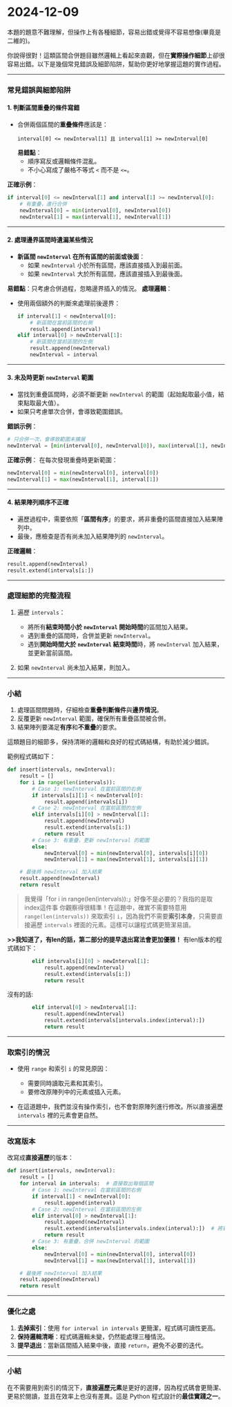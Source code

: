 # 2024-12-09
本題的題意不難理解，但操作上有各種細節，容易出錯或覺得不容易想像(畢竟是二維的)。

你說得很對！這類區間合併題目雖然邏輯上看起來直觀，但在**實際操作細節**上卻很容易出錯。以下是幾個常見錯誤及細節陷阱，幫助你更好地掌握這題的實作過程。

---

### 常見錯誤與細節陷阱

#### 1. **判斷區間重疊的條件寫錯**
   - 合併兩個區間的**重疊條件**應該是：
     ```text
     interval[0] <= newInterval[1] 且 interval[1] >= newInterval[0]
     ```
     **易錯點**：
     - 順序寫反或邏輯條件混亂。
     - 不小心寫成了嚴格不等式 `<` 而不是 `<=`。

   **正確示例**：
   ```python
   if interval[0] <= newInterval[1] and interval[1] >= newInterval[0]:
       # 有重疊，進行合併
       newInterval[0] = min(interval[0], newInterval[0])
       newInterval[1] = max(interval[1], newInterval[1])
   ```

---

#### 2. **處理邊界區間時遺漏某些情況**
   - **新區間 `newInterval` 在所有區間的前面或後面**：
     - 如果 `newInterval` 小於所有區間，應該直接插入到最前面。
     - 如果 `newInterval` 大於所有區間，應該直接插入到最後面。

   **易錯點**：只考慮合併過程，忽略邊界插入的情況。
   **處理邏輯**：
   - 使用兩個額外的判斷來處理前後邊界：
     ```python
     if interval[1] < newInterval[0]:
         # 新區間在當前區間的右側
         result.append(interval)
     elif interval[0] > newInterval[1]:
         # 新區間在當前區間的左側
         result.append(newInterval)
         newInterval = interval
     ```

---

#### 3. **未及時更新 `newInterval` 範圍**
   - 當找到重疊區間時，必須不斷更新 `newInterval` 的範圍（起始點取最小值，結束點取最大值）。
   - 如果只考慮單次合併，會導致範圍錯誤。

   **錯誤示例**：
   ```python
   # 只合併一次，會導致範圍未擴展
   newInterval = [min(interval[0], newInterval[0]), max(interval[1], newInterval[1])]
   ```

   **正確示例**：
   在每次發現重疊時更新範圍：
   ```python
   newInterval[0] = min(newInterval[0], interval[0])
   newInterval[1] = max(newInterval[1], interval[1])
   ```

---

#### 4. **結果陣列順序不正確**
   - 遍歷過程中，需要依照「**區間有序**」的要求，將非重疊的區間直接加入結果陣列中。
   - 最後，應檢查是否有尚未加入結果陣列的 `newInterval`。

   **正確邏輯**：
   ```python
   result.append(newInterval)
   result.extend(intervals[i:])
   ```

---

### 處理細節的完整流程

1. 遍歷 `intervals`：
   - 將所有**結束時間小於 `newInterval` 開始時間**的區間加入結果。
   - 遇到重疊的區間時，合併並更新 `newInterval`。
   - 遇到**開始時間大於 `newInterval` 結束時間**時，將 `newInterval` 加入結果，並更新當前區間。

2. 如果 `newInterval` 尚未加入結果，則加入。

---

### 小結
1. 處理區間問題時，仔細檢查**重疊判斷條件**與**邊界情況**。
2. 反覆更新 `newInterval` 範圍，確保所有重疊區間被合併。
3. 結果陣列要滿足**有序**和**不重疊**的要求。

這類題目的細節多，保持清晰的邏輯和良好的程式碼結構，有助於減少錯誤。

範例程式碼如下：

```python
def insert(intervals, newInterval):
    result = []
    for i in range(len(intervals)):
        # Case 1: newInterval 在當前區間的右側
        if intervals[i][1] < newInterval[0]:
            result.append(intervals[i])
        # Case 2: newInterval 在當前區間的左側
        elif intervals[i][0] > newInterval[1]:
            result.append(newInterval)
            result.extend(intervals[i:])
            return result
        # Case 3: 有重疊，更新 newInterval 的範圍
        else:
            newInterval[0] = min(newInterval[0], intervals[i][0])
            newInterval[1] = max(newInterval[1], intervals[i][1])

    # 最後將 newInterval 加入結果
    result.append(newInterval)
    return result
```

> 我覺得「for i in range(len(intervals)):」好像不是必要的？我指的是取index這件事
你觀察得很精準！在這題中，確實不需要特意用 `range(len(intervals))` 來取索引 `i`，因為我們不需要**索引本身**，只需要直接遍歷 `intervals` 裡面的元素。這樣可以讓程式碼更簡潔易讀。

**>>我知道了，有len的話，第二部分的提早退出寫法會更加優雅！**
有len版本的程式碼如下：

```python
        elif intervals[i][0] > newInterval[1]:
            result.append(newInterval)
            result.extend(intervals[i:])
            return result
```
沒有的話:
```python
        elif interval[0] > newInterval[1]:
            result.append(newInterval)
            result.extend(intervals[intervals.index(interval):])
            return result
```

---

### 取索引的情況
- 使用 `range` 和索引 `i` 的常見原因：
   - 需要同時讀取元素和其索引。
   - 要修改原陣列中的元素或插入元素。

- 在這道題中，我們並沒有操作索引，也不會對原陣列進行修改。所以直接遍歷 `intervals` 裡的元素會更自然。

---

### 改寫版本

改寫成**直接遍歷**的版本：
```python
def insert(intervals, newInterval):
    result = []
    for interval in intervals:  # 直接取出每個區間
        # Case 1: newInterval 在當前區間的右側
        if interval[1] < newInterval[0]:
            result.append(interval)
        # Case 2: newInterval 在當前區間的左側
        elif interval[0] > newInterval[1]:
            result.append(newInterval)
            result.extend(intervals[intervals.index(interval):])  # 將剩下的區間加入
            return result
        # Case 3: 有重疊，合併 newInterval 的範圍
        else:
            newInterval[0] = min(newInterval[0], interval[0])
            newInterval[1] = max(newInterval[1], interval[1])

    # 最後將 newInterval 加入結果
    result.append(newInterval)
    return result
```

---

### 優化之處
1. **去掉索引**：使用 `for interval in intervals` 更簡潔，程式碼可讀性更高。
2. **保持邏輯清晰**：程式碼邏輯未變，仍然能處理三種情況。
3. **提早退出**：當新區間插入結果中後，直接 `return`，避免不必要的迭代。

---

### 小結
在不需要用到索引的情況下，**直接遍歷元素**是更好的選擇，因為程式碼會更簡潔、更易於閱讀，並且在效率上也沒有差異。這是 Python 程式設計的**最佳實踐之一**。

